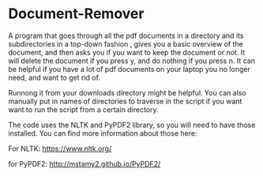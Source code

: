 # Document-Remover

A program that goes through all the pdf documents in a directory and its subdirectories in a top-down fashion , gives you a basic overview of the document, and then asks you if you want to keep the document or not. It will delete the document if you press y, and do nothing if you press n. It can be helpful if you
have a lot of pdf documents on your laptop you no longer need, and want to get rid of. 

Runnong it from your downloads directory might be helpful. You can also manually put in names of directories to traverse in the script if you want want to run the script from a certain directory.

The code uses the NLTK and PyPDF2 library, so you will need to have those installed. You can find more information about those here:

For NLTK:
https://www.nltk.org/

for PyPDF2:
http://mstamy2.github.io/PyPDF2/
